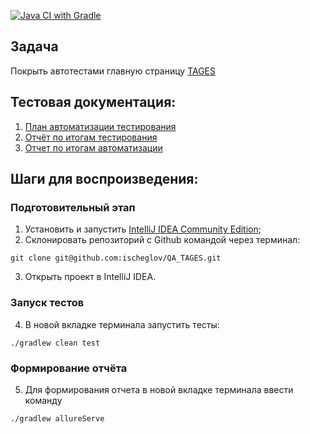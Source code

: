 [![Java CI with Gradle](https://github.com/ischeglov/QA_TAGES/actions/workflows/gradle.yml/badge.svg)](https://github.com/ischeglov/QA_TAGES/actions/workflows/gradle.yml)

## Задача

Покрыть автотестами главную страницу [TAGES](https://tages.ru/)

## Тестовая документация:

1. [План автоматизации тестирования](documentation/Plan.md)
2. [Отчёт по итогам тестирования](documentation/Report.md)
3. [Отчет по итогам автоматизации](documentation/Allure.md)

## Шаги для воспроизведения:

### Подготовительный этап

1. Установить и запустить [IntelliJ IDEA Community Edition](https://www.jetbrains.com/idea/download/);
2. Склонировать репозиторий с Github командой через терминал:
```
git clone git@github.com:ischeglov/QA_TAGES.git
```
3. Открыть проект в IntelliJ IDEA.

### Запуск тестов

4. В новой вкладке терминала запустить тесты:
 ```
./gradlew clean test
```

### Формирование отчёта

5. Для формирования отчета в новой вкладке терминала ввести команду
```
./gradlew allureServe
```
